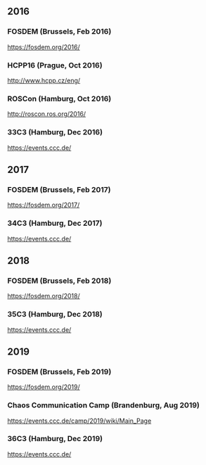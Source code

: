 2016
----

### FOSDEM (Brussels, Feb 2016)

https://fosdem.org/2016/

### HCPP16 (Prague, Oct 2016)

http://www.hcpp.cz/eng/

### ROSCon (Hamburg, Oct 2016)

http://roscon.ros.org/2016/

### 33C3 (Hamburg, Dec 2016)

https://events.ccc.de/

2017
----

### FOSDEM (Brussels, Feb 2017)

https://fosdem.org/2017/

### 34C3 (Hamburg, Dec 2017)

https://events.ccc.de/

2018
----

### FOSDEM (Brussels, Feb 2018)

https://fosdem.org/2018/

### 35C3 (Hamburg, Dec 2018)

https://events.ccc.de/

2019
----

### FOSDEM (Brussels, Feb 2019)

https://fosdem.org/2019/

### Chaos Communication Camp (Brandenburg, Aug 2019)

https://events.ccc.de/camp/2019/wiki/Main_Page

### 36C3 (Hamburg, Dec 2019)

https://events.ccc.de/

